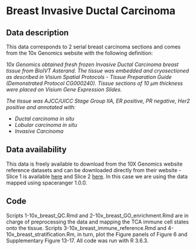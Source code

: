 # Breast Invasive Ductal Carcinoma

## Data description
This data corresponds to 2 serial breast carcinoma sections and comes from the 10x Genomics website with the following definition: 

*10x Genomics obtained fresh frozen Invasive Ductal Carcinoma breast tissue from BioIVT Asterand. The tissue was embedded and cryosectioned as described in Visium Spatial Protocols - Tissue Preparation Guide (Demonstrated Protocol CG000240). Tissue sections of 10 µm thickness were placed on Visium Gene Expression Slides.*

*The tissue was AJCC/UICC Stage Group IIA, ER positive, PR negative, Her2 positive and annotated with:*
- *Ductal carcinoma in situ*
- *Lobular carcinoma in situ*
- *Invasive Carcinoma*

## Data availability
This data is freely available to download from the 10X Genomics website reference datasets and can be downloaded directly from their website - Slice 1 is available [here](https://support.10xgenomics.com/spatial-gene-expression/datasets/1.0.0/V1_Breast_Cancer_Block_A_Section_1) and Slice 2 [here](https://support.10xgenomics.com/spatial-gene-expression/datasets/1.0.0/V1_Breast_Cancer_Block_A_Section_2).
In this case we are using the data mapped using spaceranger 1.0.0.

## Code
Scripts 1-10x_breast_QC.Rmd and 2-10x_breast_GO_enrichment.Rmd are in charge of preprocessing the data and mapping the TCA immune cell states onto the tissue. Scripts 
3-10x_breast_immune_reference.Rmd  and 4-10x_breast_stratification.Rm, in turn, plot the Figure panels of Figure 6 and Supplementary Figure 13-17.
All code was run with R 3.6.3.
